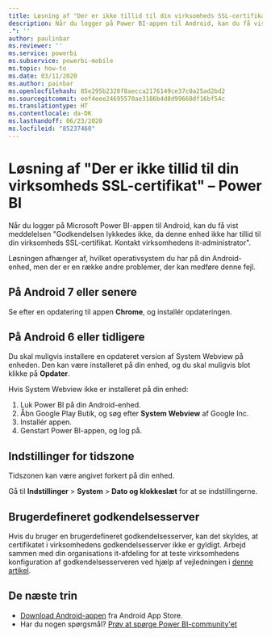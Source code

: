 ```yaml
---
title: Løsning af "Der er ikke tillid til din virksomheds SSL-certifikat"
description: Når du logger på Power BI-appen til Android, kan du få vist meddelelsen "Godkendelsen lykkedes ikke, da denne enhed ikke har tillid til din virksomheds SSL-certifikat
.": ''
author: paulinbar
ms.reviewer: ''
ms.service: powerbi
ms.subservice: powerbi-mobile
ms.topic: how-to
ms.date: 03/11/2020
ms.author: painbar
ms.openlocfilehash: 85e295b2320f8aecca2176149ce37c0a25ad2bd2
ms.sourcegitcommit: eef4eee24695570ae3186b4d8d99660df16bf54c
ms.translationtype: HT
ms.contentlocale: da-DK
ms.lasthandoff: 06/23/2020
ms.locfileid: "85237460"
---
```

# <a name="fixing-corporate-ssl-certificate-is-untrusted---power-bi"></a>Løsning af "Der er ikke tillid til din virksomheds SSL-certifikat" – Power BI
Når du logger på Microsoft Power BI-appen til Android, kan du få vist meddelelsen "Godkendelsen lykkedes ikke, da denne enhed ikke har tillid til din virksomheds SSL-certifikat. Kontakt virksomhedens it-administrator". 

Løsningen afhænger af, hvilket operativsystem du har på din Android-enhed, men der er en række andre problemer, der kan medføre denne fejl.

## <a name="on-android-7-or-later"></a>På Android 7 eller senere
Se efter en opdatering til appen **Chrome**, og installér opdateringen.

## <a name="on-android-6-and-earlier"></a>På Android 6 eller tidligere
Du skal muligvis installere en opdateret version af System Webview på enheden. Den kan være installeret på din enhed, og du skal muligvis blot klikke på **Opdater**.

Hvis System Webview ikke er installeret på din enhed:

1. Luk Power BI på din Android-enhed.
2. Åbn Google Play Butik, og søg efter **System Webview** af Google Inc.
3. Installér appen.
4. Genstart Power BI-appen, og log på.

## <a name="time-zone-settings"></a>Indstillinger for tidszone
Tidszonen kan være angivet forkert på din enhed. 

Gå til **Indstillinger** > **System** > **Dato og klokkeslæt** for at se indstillingerne.

## <a name="custom-authentication-server"></a>Brugerdefineret godkendelsesserver
Hvis du bruger en brugerdefineret godkendelsesserver, kan det skyldes, at certifikatet i virksomhedens godkendelsesserver ikke er gyldigt. Arbejd sammen med din organisations it-afdeling for at teste virksomhedens konfiguration af godkendelsesserveren ved hjælp af vejledningen i [denne artikel](https://support.microsoft.com/help/3203929/using-adal-to-authenticate-from-android-devices-fails-if-additional-ce).

## <a name="next-steps"></a>De næste trin
* [Download Android-appen](https://go.microsoft.com/fwlink/?LinkID=544867) fra Android App Store.
* Har du nogen spørgsmål? [Prøv at spørge Power BI-community'et](https://community.powerbi.com/) 

